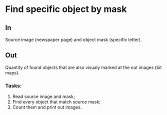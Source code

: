# Find specific object by mask
## In
Source image (newspaper page) and object mask (specific letter). 
## Out 
Quantity of found objects that are also visualy marked at the out images (bit maps).
### Tasks:
1. Read source image and mask;
2. Find every object that match source mask;
3. Count them and print out images.
